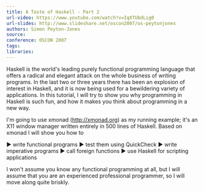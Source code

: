 ```yaml
---
title: A Taste of Haskell - Part 2
url-video: https://www.youtube.com/watch?v=IqXTUbdLig0
url-slides: http://www.slideshare.net/oscon2007/os-peytonjones
authors: Simon Peyton-Jones
source: 
conference: OSCON 2007
tags: 
libraries: 
---
```


Haskell is the world's leading purely functional programming language that offers a radical and elegant attack on the whole business of writing programs. In the last two or three years there has been an explosion of interest in Haskell, and it is now being used for a bewildering variety of applications.
In this tutorial, I will try to show you why programming in Haskell is such fun, and how it makes you think about programming in a new way.

I'm going to use xmonad (http://xmonad.org) as my running example; it's an X11 window manager written entirely in 500 lines of Haskell. Based on xmonad I will show you how to 

► write functional programs 
► test them using QuickCheck 
► write imperative programs 
► call foreign functions 
► use Haskell for scripting applications 

I won't assume you know any functional programming at all, but I will assume that you are an experienced professional programmer, so I will move along quite briskly.
